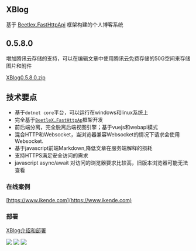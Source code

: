 ## XBlog
基于 [Beetlex.FastHttpApi](https://github.com/IKende/FastHttpApi) 框架构建的个人博客系统

## 0.5.8.0
增加腾讯云存储的支持，可以在编辑文章中使用腾讯云免费存储的50G空间来存储图片和附件

[XBlog0.5.8.0.zip](https://github.com/IKende/XBlog/blob/master/Publish/XBlog0.5.8.0.zip)

## 技术要点
- 基于`dotnet core`平台，可以运行在windows和linux系统上
- 完全基于[`BeetleX.FastHttpAp`](https://github.com/IKende/FastHttpApi)框架开发
- 前后端分离，完全脱离后端视图引擎；基于vuejs和webapi模式 
- 混合HTTP和Websocket，当浏览器兼容Websocket的情况下请求会使用Websocket.
- 基于javascript前端Markdown,降低文章在服务端解释的损耗
- 支持HTTPS满足安全访问的需求
- javascript async/await
对访问的浏览器要求比较高，旧版本浏览器可能无法查看

### 在线案例
[https://www.ikende.com](https://www.ikende.com)

### 部署
[XBlog介绍和部署](https://www.ikende.com/blog/90.html)

![](https://i.imgur.com/AkHMDam.png)
![](https://i.imgur.com/K9MAypS.png)
![](https://i.imgur.com/1k4vgV8.png)
